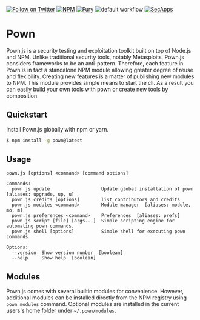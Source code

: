 [![Follow on Twitter](https://img.shields.io/twitter/follow/pownjs.svg?logo=twitter)](https://twitter.com/pownjs)
[![NPM](https://img.shields.io/npm/v/pown.svg)](https://www.npmjs.com/package/pown)
[![Fury](https://img.shields.io/badge/version-2x%20Fury-red.svg)](https://github.com/pownjs/lobby)
![default workflow](https://github.com/pownjs/git/actions/workflows/default.yaml/badge.svg)
[![SecApps](https://img.shields.io/badge/credits-SecApps-black.svg)](https://secapps.com)

# Pown

Pown.js is a security testing and exploitation toolkit built on top of Node.js and NPM. Unlike traditional security tools, notably Metasploits, Pown.js considers frameworks to be an anti-pattern. Therefore, each feature in Pown is in fact a standalone NPM module allowing greater degree of reuse and flexibility. Creating new features is a matter of publishing new modules to NPM. This module provides simple means to start the cli. As a result you can easily build your own tools with pown or create new tools by composition.

## Quickstart

Install Pown.js globally with npm or yarn.

```sh
$ npm install -g pown@latest
```

## Usage

```
pown.js [options] <command> [command options]

Commands:
  pown.js update                   Update global installation of pown  [aliases: upgrade, up, u]
  pown.js credits [options]        list contributors and credits
  pown.js modules <command>        Module manager  [aliases: module, mo, m]
  pown.js preferences <command>    Preferences  [aliases: prefs]
  pown.js script [file] [args...]  Simple scripting engine for automating pown commands.
  pown.js shell [options]          Simple shell for executing pown commands

Options:
  --version  Show version number  [boolean]
  --help     Show help  [boolean]
```

## Modules

Pown.js comes with several builtin modules for convenience. However, additional modules can be installed directly from the NPM registry using `pown modules` command. Optional modules are installed in the current users's home folder under `~/.pown/modules`.
